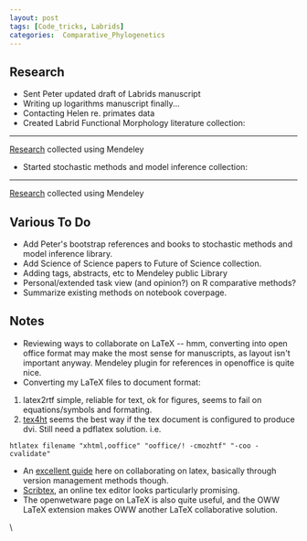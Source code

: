 ```yaml
---
layout: post
tags: [Code_tricks, Labrids]
categories:  Comparative_Phylogenetics
---
```






 





Research
--------

-   Sent Peter updated draft of Labrids manuscript
-   Writing up logarithms manuscript finally...
-   Contacting Helen re. primates data
-   Created Labrid Functional Morphology literature collection:

* * * * *

[Research](http://www.mendeley.com) collected using Mendeley

-   Started stochastic methods and model inference collection:

* * * * *

[Research](http://www.mendeley.com) collected using Mendeley

Various To Do
-------------

-   Add Peter's bootstrap references and books to stochastic methods and
    model inference library.
-   Add Science of Science papers to Future of Science collection.
-   Adding tags, abstracts, etc to Mendeley public Library
-   Personal/extended task view (and opinion?) on R comparative methods?
-   Summarize existing methods on notebook coverpage.

Notes
-----

-   Reviewing ways to collaborate on LaTeX -- hmm, converting into open
    office format may make the most sense for manuscripts, as layout
    isn't important anyway. Mendeley plugin for references in openoffice
    is quite nice.
-   Converting my LaTeX files to document format:

1.  latex2rtf simple, reliable for text, ok for figures, seems to fail
    on equations/symbols and formating.
2.  [tex4ht](http://www.cse.ohio-state.edu/~gurari/TeX4ht/ "http://www.cse.ohio-state.edu/~gurari/TeX4ht/")
    seems the best way if the tex document is configured to produce dvi.
    Still need a pdflatex solution. i.e.

~~~~ {.de1}
htlatex filename "xhtml,ooffice" "ooffice/! -cmozhtf" "-coo -cvalidate"
~~~~

-   An [excellent
    guide](http://en.wikibooks.org/wiki/LaTeX/Collaborative_Writing_of_LaTeX_Documents "http://en.wikibooks.org/wiki/LaTeX/Collaborative_Writing_of_LaTeX_Documents")
    here on collaborating on latex, basically through version management
    methods though.
-   [Scribtex](http://www.scribtex.com/ "http://www.scribtex.com/"), an
    online tex editor looks particularly promising.
-   The openwetware page on LaTeX is also quite useful, and the OWW
    LaTeX extension makes OWW another LaTeX collaborative solution.

\

